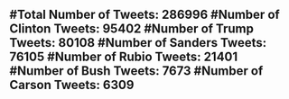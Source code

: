 #Total Number of Tweets: 286996 
#Number of Clinton Tweets: 95402
#Number of Trump Tweets: 80108
#Number of Sanders Tweets: 76105
#Number of Rubio Tweets: 21401
#Number of Bush Tweets: 7673
#Number of Carson Tweets: 6309
---

